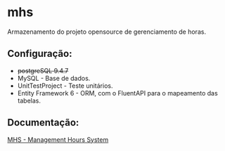 # mhs
Armazenamento do projeto opensource de gerenciamento de horas.

## Configuração:

- ~~postgreSQL 9.4.7~~
- MySQL - Base de dados.
- UnitTestProject - Teste unitários.
- Entity Framework 6 - ORM, com o FluentAPI para o mapeamento das tabelas.

## Documentação:

[MHS - Management Hours System](https://www.gitbook.com/book/fbrump/management-hours-system/welcome 'Ir para a documentação')
